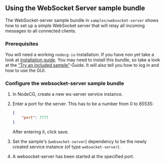 ## Using the WebSocket Server sample bundle

The WebSocket-server sample bundle in `samples/websocket-server` shows how to
set up a simple WebSocket server that will relay all incoming messages to all
connected clients.

### Prerequisites

You will need a working `nodecg-io` installation. If you have non yet take a
look at [installation guide](../getting_started/install.md). You may need to
install this bundle, so take a look at the
[“Try an included sample”](../getting_started/try_example_bundle.md)-Guide. It
will also tell you how to log in and how to use the GUI.

### Configure the websocket-server sample bundle

1. In NodeCG, create a new ws-server service instance.
2. Enter a port for the server. This has to be a number from 0 to 65535:

    ```json
    {
        "port": 7777
    }
    ```

    After entering it, click save.

3. Set the sample's (`websocket-server`) dependency to be the newly created
   service instance (of type `websocket-server`).

4. A websocket-server has been started at the specified port.
